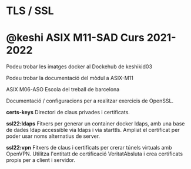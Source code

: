 # TLS / SSL

# @keshi ASIX M11-SAD Curs 2021-2022

Podeu trobar les imatges docker al Dockehub de keshikid03

Podeu trobar la documentació del mòdul a ASIX-M11

ASIX M06-ASO Escola del treball de barcelona

Documentació / configuracions per a realitzar exercicis de OpenSSL.

**certs-keys** Directori de claus privades i certificats.

**ssl22:ldaps** Fitxers per generar un container docker ldaps, amb una base de dades ldap accessible via ldaps i via starttls. Ampliat el certificat per poder usar noms alternatius de server.

**ssl22:vpn** Fitxers de claus i certificats per crerar túnels virtuals amb OpenVPN. Utilitza l'entitatt de certificació VeritatAbsluta i crea certificats propis per a client i servidor.
